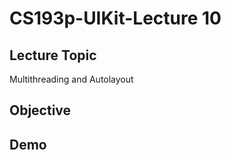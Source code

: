 #  CS193p-UIKit-Lecture 10

## Lecture Topic
Multithreading and Autolayout	

## Objective 


## Demo

